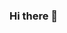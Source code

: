 ### Hi there 👋

<!--
**JiaQHo/JiaQHo** is a ✨ _special_ ✨ repository because its `README.md` (this file) appears on your GitHub profile.

Here are some ideas to get you started:

- 🔭 I’m going to graduate from ZJU with master degree. ...   
- 🌱 I’m currently learning deep learning in PY.  
- 👯 I’m looking to collaborate on perfecting the trading strategy in market.  
- 🤔 I’m seeking for a job now, related to bioinformatics and industry research.
- 💬 Ask me about the analysis or plot in microbiome and metabolome.
- 📫 How to reach me: hojy@zju.edu.cn
-->
